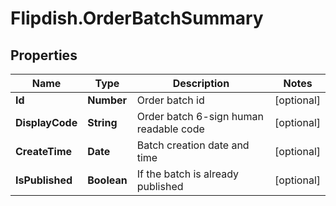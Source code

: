 # Flipdish.OrderBatchSummary

## Properties
Name | Type | Description | Notes
------------ | ------------- | ------------- | -------------
**Id** | **Number** | Order batch id | [optional] 
**DisplayCode** | **String** | Order batch 6-sign human readable code | [optional] 
**CreateTime** | **Date** | Batch creation date and time | [optional] 
**IsPublished** | **Boolean** | If the batch is already published | [optional] 


